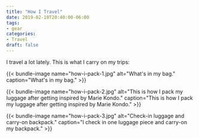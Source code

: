 ```yaml
---
title: "How I Travel"
date: 2019-02-10T20:40:00-06:00
tags:
- gear
categories:
- Travel
draft: false
---
```


I travel a lot lately. This is what I carry on my trips:

{{< bundle-image name="how-i-pack-1.jpg" alt="What's in my bag." caption="What's in my bag."  >}}

{{< bundle-image name="how-i-pack-2.jpg" alt="This is how I pack my luggage after getting inspired by Marie Kondo." caption="This is how I pack my luggage after getting inspired by Marie Kondo."  >}}

{{< bundle-image name="how-i-pack-3.jpg" alt="Check-in luggage and carry-on backpack." caption="I check in one luggage piece and carry-on my backpack."  >}}

